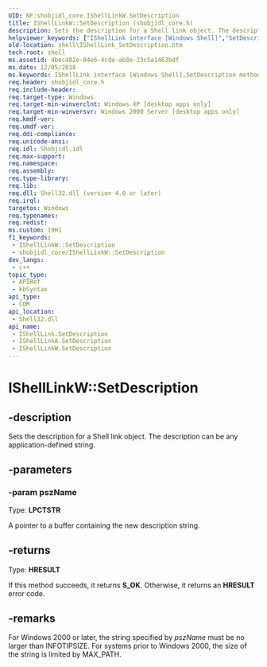```yaml
---
UID: NF:shobjidl_core.IShellLinkW.SetDescription
title: IShellLinkW::SetDescription (shobjidl_core.h)
description: Sets the description for a Shell link object. The description can be any application-defined string.
helpviewer_keywords: ["IShellLink interface [Windows Shell]","SetDescription method","IShellLink::SetDescription","IShellLinkA interface [Windows Shell]","SetDescription method","IShellLinkA::SetDescription","IShellLinkW interface [Windows Shell]","SetDescription method","IShellLinkW.SetDescription","IShellLinkW::SetDescription","SetDescription","SetDescription method [Windows Shell]","SetDescription method [Windows Shell]","IShellLink interface","SetDescription method [Windows Shell]","IShellLinkA interface","SetDescription method [Windows Shell]","IShellLinkW interface","_win32_IShellLink_SetDescription","shell.IShellLink_SetDescription","shobjidl_core/IShellLink::SetDescription","shobjidl_core/IShellLinkA::SetDescription","shobjidl_core/IShellLinkW::SetDescription"]
old-location: shell\IShellLink_SetDescription.htm
tech.root: shell
ms.assetid: 4bec482e-04e6-4cde-ab8e-23c5a1463bdf
ms.date: 12/05/2018
ms.keywords: IShellLink interface [Windows Shell],SetDescription method, IShellLink::SetDescription, IShellLinkA interface [Windows Shell],SetDescription method, IShellLinkA::SetDescription, IShellLinkW interface [Windows Shell],SetDescription method, IShellLinkW.SetDescription, IShellLinkW::SetDescription, SetDescription, SetDescription method [Windows Shell], SetDescription method [Windows Shell],IShellLink interface, SetDescription method [Windows Shell],IShellLinkA interface, SetDescription method [Windows Shell],IShellLinkW interface, _win32_IShellLink_SetDescription, shell.IShellLink_SetDescription, shobjidl_core/IShellLink::SetDescription, shobjidl_core/IShellLinkA::SetDescription, shobjidl_core/IShellLinkW::SetDescription
req.header: shobjidl_core.h
req.include-header: 
req.target-type: Windows
req.target-min-winverclnt: Windows XP [desktop apps only]
req.target-min-winversvr: Windows 2000 Server [desktop apps only]
req.kmdf-ver: 
req.umdf-ver: 
req.ddi-compliance: 
req.unicode-ansi: 
req.idl: Shobjidl.idl
req.max-support: 
req.namespace: 
req.assembly: 
req.type-library: 
req.lib: 
req.dll: Shell32.dll (version 4.0 or later)
req.irql: 
targetos: Windows
req.typenames: 
req.redist: 
ms.custom: 19H1
f1_keywords:
 - IShellLinkW::SetDescription
 - shobjidl_core/IShellLinkW::SetDescription
dev_langs:
 - c++
topic_type:
 - APIRef
 - kbSyntax
api_type:
 - COM
api_location:
 - Shell32.dll
api_name:
 - IShellLink.SetDescription
 - IShellLinkA.SetDescription
 - IShellLinkW.SetDescription
---
```


# IShellLinkW::SetDescription


## -description

Sets the description for a Shell link object. The description can be any application-defined string.

## -parameters

### -param pszName

Type: <b>LPCTSTR</b>

A pointer to a buffer containing the new description string.

## -returns

Type: <b>HRESULT</b>

If this method succeeds, it returns <b>S_OK</b>. Otherwise, it returns an <b>HRESULT</b> error code.

## -remarks

For Windows 2000 or later, the string specified by <i>pszName</i> must be no larger than INFOTIPSIZE. For systems prior to Windows 2000, the size of the string is limited by MAX_PATH.

